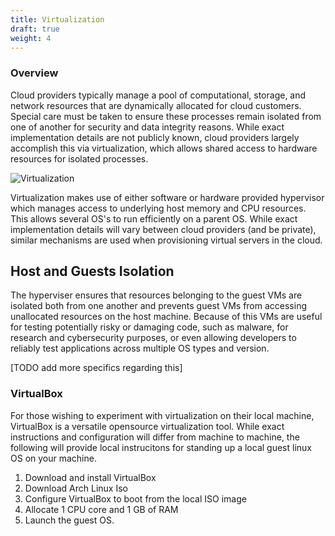 ```yaml
---
title: Virtualization
draft: true
weight: 4
---
```



### Overview

Cloud providers typically manage a pool of computational, storage, and network resources that are dynamically allocated for cloud customers. Special care must be taken to ensure these processes remain isolated from one of another for security and data integrity reasons. While exact implementation details are not publicly known, cloud providers largely accomplish this via virtualization, which allows shared access to hardware resources for isolated processes.

![Virtualization](/images/cc/virtualization.png)

Virtualization makes use of either software or hardware provided hypervisor which manages access to underlying host memory and CPU resources. This allows several OS's to run efficiently on a parent OS. While exact implementation details will vary between cloud providers (and be private), similar mechanisms are used when provisioning virtual servers in the cloud.

## Host and Guests Isolation

The hyperviser ensures that resources belonging to the guest VMs are isolated both from one another and prevents guest VMs from accessing unallocated resources on the host machine. Because of this VMs are useful for testing potentially risky or damaging code, such as malware, for research and cybersecurity purposes, or even allowing developers to reliably test applications across multiple OS types and version.

[TODO add more specifics regarding this]

### VirtualBox

For those wishing to experiment with virtualization on their local machine, VirtualBox is a versatile opensource virtualization tool. While exact instructions and configuration will differ from machine to machine, the following will provide local instrucitons for standing up a local guest linux OS on your machine.

1. Download and install VirtualBox
2. Download Arch Linux Iso
3. Configure VirtualBox to boot from the local ISO image
4. Allocate 1 CPU core and 1 GB of RAM
5. Launch the guest OS.
